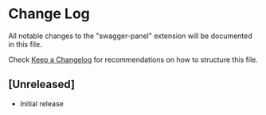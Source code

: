 # Change Log

All notable changes to the "swagger-panel" extension will be documented in this file.

Check [Keep a Changelog](http://keepachangelog.com/) for recommendations on how to structure this file.

## [Unreleased]

- Initial release